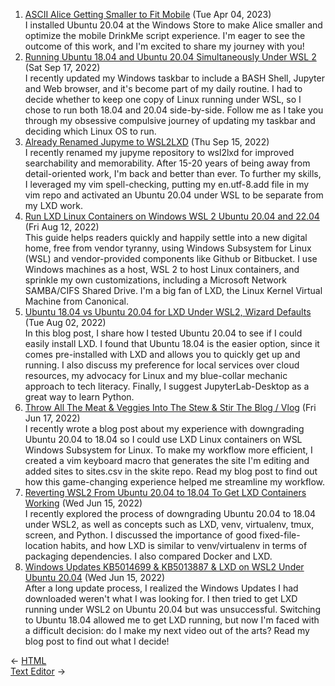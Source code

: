 <ol>
<li><a href="/blog/ascii-alice-getting-smaller-to-fit-mobile/">ASCII Alice Getting Smaller to Fit Mobile</a> (Tue Apr 04, 2023)
<br/>I installed Ubuntu 20.04 at the Windows Store to make Alice smaller and optimize the mobile DrinkMe script experience. I'm eager to see the outcome of this work, and I'm excited to share my journey with you!</li>
<li><a href="/blog/running-ubuntu-18-04-and-ubuntu-20-04-simultaneously-under-wsl-2/">Running Ubuntu 18.04 and Ubuntu 20.04 Simultaneously Under WSL 2</a> (Sat Sep 17, 2022)
<br/>I recently updated my Windows taskbar to include a BASH Shell, Jupyter and Web browser, and it's become part of my daily routine. I had to decide whether to keep one copy of Linux running under WSL, so I chose to run both 18.04 and 20.04 side-by-side. Follow me as I take you through my obsessive compulsive journey of updating my taskbar and deciding which Linux OS to run.</li>
<li><a href="/blog/already-renamed-jupyme-to-wsl2lxd/">Already Renamed Jupyme to WSL2LXD</a> (Thu Sep 15, 2022)
<br/>I recently renamed my jupyme repository to wsl2lxd for improved searchability and memorability. After 15-20 years of being away from detail-oriented work, I'm back and better than ever. To further my skills, I leveraged my vim spell-checking, putting my en.utf-8.add file in my vim repo and activated an Ubuntu 20.04 under WSL to be separate from my LXD work.</li>
<li><a href="/blog/run-lxd-linux-containers-on-windows-wsl-2-ubuntu-20-04-and-22-04/">Run LXD Linux Containers on Windows WSL 2 Ubuntu 20.04 and 22.04</a> (Fri Aug 12, 2022)
<br/>This guide helps readers quickly and happily settle into a new digital home, free from vendor tyranny, using Windows Subsystem for Linux (WSL) and vendor-provided components like Github or Bitbucket. I use Windows machines as a host, WSL 2 to host Linux containers, and sprinkle my own customizations, including a Microsoft Network SAMBA/CIFS Shared Drive. I'm a big fan of LXD, the Linux Kernel Virtual Machine from Canonical.</li>
<li><a href="/blog/ubuntu-18-04-vs-ubuntu-20-04-for-lxd-under-wsl2-wizard-defaults/">Ubuntu 18.04 vs Ubuntu 20.04 for LXD Under WSL2, Wizard Defaults</a> (Tue Aug 02, 2022)
<br/>In this blog post, I share how I tested Ubuntu 20.04 to see if I could easily install LXD. I found that Ubuntu 18.04 is the easier option, since it comes pre-installed with LXD and allows you to quickly get up and running. I also discuss my preference for local services over cloud resources, my advocacy for Linux and my blue-collar mechanic approach to tech literacy. Finally, I suggest JupyterLab-Desktop as a great way to learn Python.</li>
<li><a href="/blog/throw-all-the-meat-veggies-into-the-stew-stir-the-blog-vlog/">Throw All The Meat & Veggies Into The Stew & Stir The Blog / Vlog</a> (Fri Jun 17, 2022)
<br/>I recently wrote a blog post about my experience with downgrading Ubuntu 20.04 to 18.04 so I could use LXD Linux containers on WSL Windows Subsystem for Linux. To make my workflow more efficient, I created a vim keyboard macro that generates the site I'm editing and added sites to sites.csv in the skite repo. Read my blog post to find out how this game-changing experience helped me streamline my workflow.</li>
<li><a href="/blog/reverting-wsl2-from-ubuntu-20-04-to-18-04-to-get-lxd-containers-working/">Reverting WSL2 From Ubuntu 20.04 to 18.04 To Get LXD Containers Working</a> (Wed Jun 15, 2022)
<br/>I recently explored the process of downgrading Ubuntu 20.04 to 18.04 under WSL2, as well as concepts such as LXD, venv, virtualenv, tmux, screen, and Python. I discussed the importance of good fixed-file-location habits, and how LXD is similar to venv/virtualenv in terms of packaging dependencies. I also compared Docker and LXD.</li>
<li><a href="/blog/windows-updates-kb5014699-kb5013887-lxd-on-wsl2-under-ubuntu-20-04/">Windows Updates KB5014699 & KB5013887 & LXD on WSL2 Under Ubuntu 20.04</a> (Wed Jun 15, 2022)
<br/>After a long update process, I realized the Windows Updates I had downloaded weren't what I was looking for. I then tried to get LXD running under WSL2 on Ubuntu 20.04 but was unsuccessful. Switching to Ubuntu 18.04 allowed me to get LXD running, but now I'm faced with a difficult decision: do I make my next video out of the arts? Read my blog post to find out what I decide!</li>
</ol>
<div class="post-nav"><div class="post-nav-prev"><span class="arrow">&larr;&nbsp;</span><a href="/html/">HTML</a></div><div class="post-nav-next"><a href="/text editor/">Text Editor</a><span class="arrow">&nbsp;&rarr;</span></div></div>